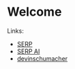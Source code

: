 # Welcome


Links:

- [SERP](https://serp.co/)
- [SERP AI](https://serp.ai/)
- [devinschumacher](https://devinschumacher.com/)
